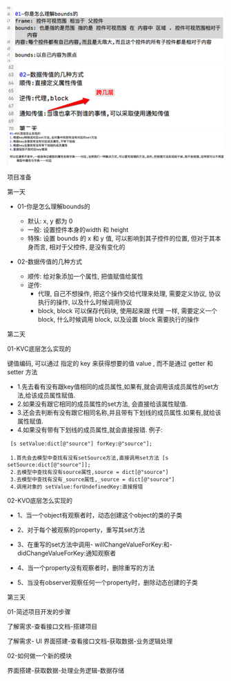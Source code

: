 ![显示图片](images/Snip20160401_64.png)
![显示图片](images/Snip20160401_69.png)
![显示图片](images/Snip20160405_2.png)


项目准备

第一天
- 01-你是怎么理解bounds的
    - 默认: x, y 都为 0
    - 一般: 设置控件本身的width 和 height
    - 特殊: 设置 bounds 的 x 和 y 值, 可以影响到其子控件的位置, 但对于其本身而言, 相对于父控件, 是没有变化的

- 02-数据传值的几种方式
    - 顺传: 给对象添加一个属性, 把值赋值给属性
    - 逆传:
        - 代理, 自己不想操作, 把这个操作交给代理来处理, 需要定义协议, 协议执行的操作, 以及什么时候调用协议
        - block, block 可以保存代码块, 使用起来跟 代理 一样, 需要定义一个 block, 什么时候调用 block, 以及设置 block 需要执行的操作

第二天

01-KVC底层怎么实现的

键值编码, 可以通过 指定的 key 来获得想要的值 value ,  而不是通过 getter 和 setter 方法

- 1.先去看有没有跟key值相同的成员属性,如果有,就会调用该成员属性的set方法,给该成员属性赋值.
- 2.如果没有跟它相同的成员属性的set方法, 会直接给该属性赋值.
- 3.还会去判断有没有跟它相同名称,并且带有下划线的成员属性.如果有,就给该属性赋值.
- 4.如果没有带有下划线的成员属性,就会直接报错.
例子:
```objc
 [s setValue:dict[@"source"] forKey:@"source"];

 1.首先会去模型中查找有没有setSource方法,直接调用set方法 [s setSource:dict[@"source"]];
 2.去模型中查找有没有source属性,source = dict[@"source"]
 3.去模型中查找有没有_source属性,_source = dict[@"source"]
 4.调用对象的 setValue:forUndefinedKey:直接报错
```

02-KVO底层怎么实现的
- 1、当一个object有观察者时，动态创建这个object的类的子类

- 2、对于每个被观察的property，重写其set方法

- 3、在重写的set方法中调用- willChangeValueForKey:和- didChangeValueForKey:通知观察者

- 4、当一个property没有观察者时，删除重写的方法

- 5、当没有observer观察任何一个property时，删除动态创建的子类

第三天

01-简述项目开发的步骤

了解需求-查看接口文档-搭建项目

了解需求- UI 界面搭建-查看接口文档-获取数据-业务逻辑处理

02-如何做一个新的模块

界面搭建-获取数据-处理业务逻辑-数据存储
